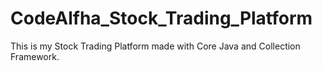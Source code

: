 # CodeAlfha_Stock_Trading_Platform
This is my Stock Trading Platform made with Core Java and Collection Framework.
